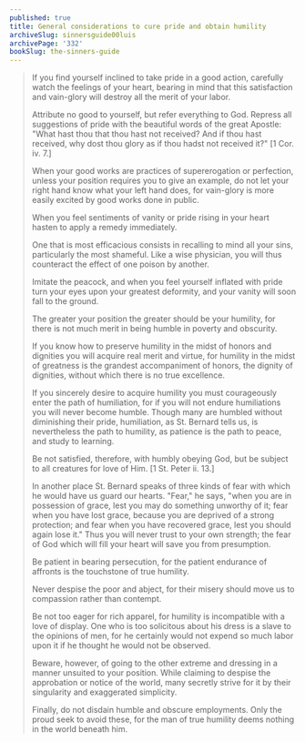 ```yaml
---
published: true
title: General considerations to cure pride and obtain humility
archiveSlug: sinnersguide00luis
archivePage: '332'
bookSlug: the-sinners-guide
---
```


> If you find yourself inclined to take pride in a good action, carefully watch the feelings of your heart, bearing in mind that this satisfaction and vain-glory will destroy all the merit of your labor.
>
> Attribute no good to yourself, but refer everything to God. Repress all suggestions of pride with the beautiful words of the great Apostle: "What hast thou that thou hast not received? And if thou hast received, why dost thou glory as if thou hadst not received it?" [1 Cor. iv. 7.]
>
> When your good works are practices of supererogation or perfection, unless your position requires you to give an example, do not let your right hand know what your left hand does, for vain-glory is more easily excited by good works done in public.
>
> When you feel sentiments of vanity or pride rising in your heart hasten to apply a remedy immediately.
>
> One that is most efficacious consists in recalling to mind all your sins, particularly the most shameful. Like a wise physician, you will thus counteract the effect of one poison by another.
>
> Imitate the peacock, and when you feel yourself inflated with pride turn your eyes upon your greatest deformity, and your vanity will soon fall to the ground.
>
> The greater your position the greater should be your humility, for there is not much merit in being humble in poverty and obscurity.
>
> If you know how to preserve humility in the midst of honors and dignities you will acquire real merit and virtue, for humility in the midst of greatness is the grandest accompaniment of honors, the dignity of dignities, without which there is no true excellence.
>
> If you sincerely desire to acquire humility you must courageously enter the path of humiliation, for if you will not endure humiliations you will never become humble. Though many are humbled without diminishing their pride, humiliation, as St. Bernard tells us, is nevertheless the path to humility, as patience is the path to peace, and study to learning.
>
> Be not satisfied, therefore, with humbly obeying God, but be subject to all creatures for love of Him. [1 St. Peter ii. 13.]
>
> In another place St. Bernard speaks of three kinds of fear with which he would have us guard our hearts. "Fear," he says, "when you are in possession of grace, lest you may do something unworthy of it; fear when you have lost grace, because you are deprived of a strong protection; and fear when you have recovered grace, lest you should again lose it." Thus you will never trust to your own strength; the fear of God which will fill your heart will save you from presumption.
>
> Be patient in bearing persecution, for the patient endurance of affronts is the touchstone of true humility.
>
> Never despise the poor and abject, for their misery should move us to compassion rather than contempt.
>
> Be not too eager for rich apparel, for humility is incompatible with a love of display. One who is too solicitous about his dress is a slave to the opinions of men, for he certainly would not expend so much labor upon it if he thought he would not be observed.
>
> Beware, however, of going to the other extreme and dressing in a manner unsuited to your position. While claiming to despise the approbation or notice of the world, many secretly strive for it by their singularity and exaggerated simplicity.
>
> Finally, do not disdain humble and obscure employments. Only the proud seek to avoid these, for the man of true humility deems nothing in the world beneath him.

